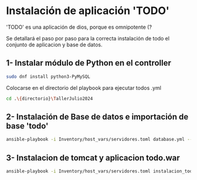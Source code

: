 # Instalación de aplicación 'TODO'

'TODO' es una aplicación de dios, porque es omnipotente (?

Se detallará el paso por paso para la correcta instalación de todo el conjunto de aplicacion y base de datos. 

## 1- Instalar módulo de Python en el controller
```bash
sudo dnf install python3-PyMySQL
```

Colocarse en el directorio del playbook para ejecutar todos .yml 
```bash
cd .\{directorio}\TallerJulio2024
```

## 2- Instalación de Base de datos e importación de base 'todo'

```bash
ansible-playbook -i Inventory/host_vars/servidores.toml database.yml --ask-become-pass
```
## 3- Instalacion de tomcat y aplicacion todo.war

```bash
ansible-playbook -i Inventory/host_vars/servidores.toml instalacion_todo_app.yml --ask-become-pass
```



